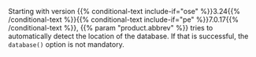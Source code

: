 ---
---
<!-- DISCLAIMER: This file is based on the syslog-ng Open Source Edition documentation https://github.com/balabit/syslog-ng-ose-guides/commit/2f4a52ee61d1ea9ad27cb4f3168b95408fddfdf2 and is used under the terms of The syslog-ng Open Source Edition Documentation License. The file has been modified by Axoflow. -->
Starting with version {{% conditional-text include-if="ose" %}}3.24{{% /conditional-text %}}{{% conditional-text include-if="pe" %}}7.0.17{{% /conditional-text %}}, {{% param "product.abbrev" %}} tries to automatically detect the location of the database. If that is successful, the `database()` option is not mandatory.
